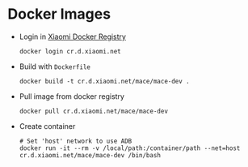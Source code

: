 Docker Images
==========================================

* Login in [Xiaomi Docker Registry](http://docs.api.xiaomi.net/docker-registry/)

  ```
  docker login cr.d.xiaomi.net
  ```

* Build with `Dockerfile`

  ```
  docker build -t cr.d.xiaomi.net/mace/mace-dev .
  ```

* Pull image from docker registry

  ```
  docker pull cr.d.xiaomi.net/mace/mace-dev
  ```

* Create container

  ```
  # Set 'host' network to use ADB
  docker run -it --rm -v /local/path:/container/path --net=host cr.d.xiaomi.net/mace/mace-dev /bin/bash
  ```
